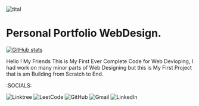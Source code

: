 ![tital](https://user-images.githubusercontent.com/91774226/187524251-4e29c2d5-c843-408a-8400-eca81df47948.png)

# Personal Portfolio WebDesign.

[![GitHub stats](https://github-readme-stats.vercel.app/api?username=anuraghazra)](https://github.com/y17godara/github-readme-stats)

Hello ! My Friends This is My First Ever Complete Code for Web Devloping, I had work on many minor parts of Web Designing but this is My First Project that is am Building from Scratch to End.

:SOCIALS:

![Linktree](https://img.shields.io/badge/linktree-1de9b6?style=for-the-badge&logo=linktree&logoColor=white)
![LeetCode](https://img.shields.io/badge/LeetCode-000000?style=for-the-badge&logo=LeetCode&logoColor=#d16c06)
![GitHub](https://img.shields.io/badge/github-%23121011.svg?style=for-the-badge&logo=github&logoColor=white)
![Gmail](https://img.shields.io/badge/Gmail-D14836?style=for-the-badge&logo=gmail&logoColor=white)
![LinkedIn](https://img.shields.io/badge/linkedin-%230077B5.svg?style=for-the-badge&logo=linkedin&logoColor=white)


                                                                                                                           

